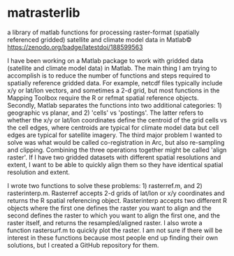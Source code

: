 # matrasterlib
a library of matlab functions for processing raster-format (spatially referenced gridded) satellite and climate model data in Matlab©
https://zenodo.org/badge/latestdoi/188599563

I have been working on a Matlab package to work with gridded data (satellite and climate model data) in Matlab. The main thing I am trying to accomplish is to reduce the number of functions and steps required to spatially reference gridded data. For example, netcdf files typically include x/y or lat/lon vectors, and sometimes a 2-d grid, but most functions in the Mapping Toolbox require the R or refmat spatial reference objects. Secondly, Matlab separates the functions into two additional categories: 1) geographic vs planar, and 2) 'cells' vs 'postings'. The latter refers to whether the x/y or lat/lon coordinates define the centroid of the grid cells vs the cell edges, where centroids are typical for climate model data but cell edges are typical for satellite imagery. The third major problem I wanted to solve was what would be called co-registration in Arc, but also re-sampling and clipping. Combining the three operations together might be called 'align raster'. If I have two gridded datasets with different spatial resolutions and extent, I want to be able to quickly align them so they have identical spatial resolution and extent. 

I wrote two functions to solve these problems: 1) rasterref.m, and 2) rasterinterp.m. Rasterref accepts 2-d grids of lat/lon or x/y coordinates and returns the R spatial referencing object. Rasterinterp accepts two different R objects where the first one defines the raster you want to align and the second defines the raster to which you want to align the first one, and the raster itself, and returns the resampled/aligned raster. I also wrote a function rastersurf.m to quickly plot the raster. I am not sure if there will be interest in these functions because most people end up finding their own solutions, but I created a GitHub repository for them. 